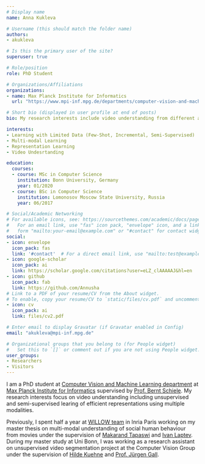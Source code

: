 ```yaml
---
# Display name
name: Anna Kukleva

# Username (this should match the folder name)
authors:
- akukleva

# Is this the primary user of the site?
superuser: true

# Role/position
role: PhD Student

# Organizations/Affiliations
organizations:
- name: Max Planck Institute for Informatics
  url: "https://www.mpi-inf.mpg.de/departments/computer-vision-and-machine-learning/"

# Short bio (displayed in user profile at end of posts)
bio: My research interests include video understanding from different aspects.

interests:
- Learning with Limited Data (Few-Shot, Incremental, Semi-Supervised)
- Multi-modal Learning
- Representation Learning
- Video Undesrtanding

education:
  courses:
  - course: MSc in Computer Science
    institution: Bonn University, Germany
    year: 01/2020
  - course: BSc in Computer Science
    institution: Lomonosov Moscow State University, Russia
    year: 06/2017

# Social/Academic Networking
# For available icons, see: https://sourcethemes.com/academic/docs/page-builder/#icons
#   For an email link, use "fas" icon pack, "envelope" icon, and a link in the
#   form "mailto:your-email@example.com" or "#contact" for contact widget.
social:
- icon: envelope
  icon_pack: fas
  link: '#contact'  # For a direct email link, use "mailto:test@example.org".
- icon: google-scholar
  icon_pack: ai
  link: https://scholar.google.com/citations?user=eLZ_clAAAAAJ&hl=en
- icon: github
  icon_pack: fab
  link: https://github.com/Annusha
# Link to a PDF of your resume/CV from the About widget.
# To enable, copy your resume/CV to `static/files/cv.pdf` and uncomment the lines below.
- icon: cv
  icon_pack: ai
  link: files/cv2.pdf

# Enter email to display Gravatar (if Gravatar enabled in Config)
email: "akukleva@mpi-inf.mpg.de"

# Organizational groups that you belong to (for People widget)
#   Set this to `[]` or comment out if you are not using People widget.
user_groups:
- Researchers
- Visitors
---
```


I am a PhD student at [Computer Vision and Machine Learning department](https://www.mpi-inf.mpg.de/departments/computer-vision-and-machine-learning/) at [Max Planck Institute for Informatics](https://www.mpi-inf.mpg.de/home/) supervised by [Prof. Bernt Schiele](https://www.mpi-inf.mpg.de/departments/computer-vision-and-machine-learning/people/bernt-schiele/). My research interests focus on video understanding including unsupervised and semi-supervised learing of efficient representations using multiple modalities.

Previously, I spent half a year at [WILLOW team](https://www.di.ens.fr/willow/) in Inria Paris working on my master thesis on multi-modal understanding of social human behaviour from movies under the supervision of [Makarand Tapaswi](http://www.cs.toronto.edu/~makarand/) and [Ivan Laptev](https://www.di.ens.fr/~laptev/).
During my master study at Uni Bonn, I was working as a research assistant on unsupervised video segmentation project at the Computer Vision Group under the supervision of [Hilde Kuehne](https://hildekuehne.github.io/) and [Prof. Jürgen Gall](http://pages.iai.uni-bonn.de/gall_juergen/). 

<!-- Nelson Bighetti is a professor of artificial intelligence at the Stanford AI Lab. His research interests include distributed robotics, mobile computing and programmable matter. He leads the Robotic Neurobiology group, which develops self-reconfiguring robots, systems of self-organizing robots, and mobile sensor networks. -->

<!--  Lorem ipsum dolor sit amet, consectetur adipiscing elit. Sed neque elit, tristique placerat feugiat ac, facilisis vitae arcu. Proin eget egestas augue. Praesent ut sem nec arcu pellentesque aliquet. Duis dapibus diam vel metus tempus vulputate. -->
